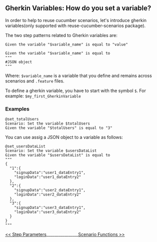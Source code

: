 ## Gherkin Variables: How do you set a variable?

In order to help to reuse cucumber scenarios, let's introduce gherkin variables(only supported with reuse-cucumber-scenarios package).

The two step patterns related to Gherkin variables are:

```gherkin
Given the variable "$variable_name" is equal to "value"
```

```gherkin
Given the variable "$variable_name" is equal to
"""
#JSON object
"""
```
Where:
   `$variable_name` is a variable that you define and remains across scenarios and `.feature` files.

To define a gherkin variable, you have to start with the symbol `$`. For example: `$my_first_GherkinVariable`

### Examples

```gherkin
@set_totalUsers
Scenario: Set the variable $totalUsers
Given the variable "$totalUsers" is equal to "3"
```

You can use assig a JSON object to a variable as follows:

```gherkin
@set_usersDataList
Scenario: Set the variable $usersDataList
Given the variable "$usersDataList" is equal to
"""
{
  "1":{
    "signupData":"user1_dataEntry1",
    "loginData":"user1_dataEntry2"
  },
  "2":{
    "signupData":"user2_dataEntry1",
    "loginData":"user2_dataEntry2"
  },
  "3":{
    "signupData":"user3_dataEntry1",
    "loginData":"user3_dataEntry2"
  }
}
"""
```

[<< Step Parameters](/docs/stepParameters.md)________________[Scenario Functions >>](/docs/scenarioFunctions.md)